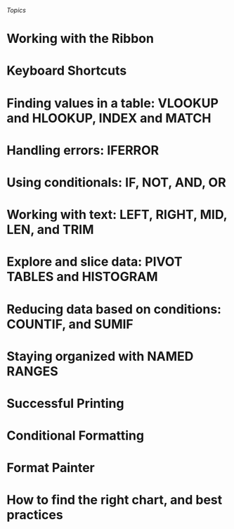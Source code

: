 *Topics*

# Working with the Ribbon
# Keyboard Shortcuts
# Finding values in a table: VLOOKUP and HLOOKUP, INDEX and MATCH
# Handling errors: IFERROR
# Using conditionals: IF, NOT, AND, OR
# Working with text: LEFT, RIGHT, MID, LEN, and TRIM 
# Explore and slice data: PIVOT TABLES and HISTOGRAM
# Reducing data based on conditions: COUNTIF, and SUMIF
# Staying organized with NAMED RANGES
# Successful Printing
# Conditional Formatting
# Format Painter
# How to find the right chart, and best practices

